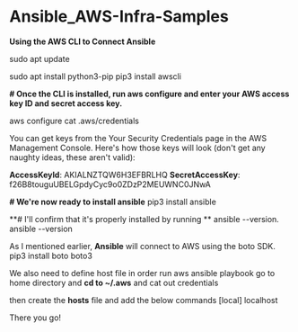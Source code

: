 # Ansible_AWS-Infra-Samples

**Using the AWS CLI to Connect Ansible**

sudo apt update 

sudo apt install python3-pip pip3 install awscli


**# Once the CLI is installed, run aws configure and enter your AWS access key ID and secret access key.**

aws configure cat .aws/credentials

You can get keys from the Your Security Credentials page in the AWS Management Console. Here's how those keys will look (don't get any naughty ideas, these aren't valid):

**AccessKeyId**: AKIALNZTQW6H3EFBRLHQ **SecretAccessKey**: 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



**# We're now ready to install ansible**
pip3 install ansible

**# I'll confirm that it's properly installed by running **
ansible --version. ansible --version

As I mentioned earlier, **Ansible** will connect to AWS using the boto SDK.
pip3 install boto boto3

We also need to define host file in order run aws ansible playbook 
go to home directory and **cd to ~/.aws** and cat out credentials 

then create the **hosts** file and add the below commands
[local] localhost

There you go!

